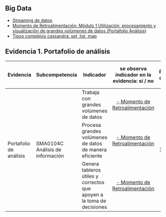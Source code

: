 <div id="top"></div>

<br />

## Big Data
- [Streaming de datos](https://github.com/sayuriGui/TC3007C.502/blob/main/Big%20Data/streaming_A01640092.dbc)
- [Momento de Retroalimentación: Módulo 1 Utilización, procesamiento y visualización de grandes volúmenes de datos (Portafolio Análisis)](https://github.com/sayuriGui/TC3007C.502/tree/main/Big%20Data/Momento%20de%20Retroalimentaci%C3%B3n%20M%C3%B3dulo%201%20Utilizaci%C3%B3n%2C%20procesamiento%20y%20visualizaci%C3%B3n%20de%20grandes%20vol%C3%BAmenes%20de%20datos%20(Portafolio%20An%C3%A1lisis)) 
- [Tipos complejos cassandra: set, list, map](https://github.com/sayuriGui/TC3007C.502/blob/main/Big%20Data/A01640092_tiposComplejosCassandra.pdf) 

## Evidencia 1. Portafolio de análisis
<table>
    <thead>
        <tr>
            <th>Evidencia</th>
            <th>Subcompetencia</th>
            <th>Indicador</th>
            <th>se observa indicador en la evidencia: sí / no</th>
            <th>Módulo Responsable de evaluar el rubro</th>
        </tr>
    </thead>
    <tbody>
        <!-- Portafolio de análisis -->
        <tr>
            <td rowspan="3">Portafolio de análisis</td>
            <td rowspan="3">SMA0104C Análisis de información</td>
            <td>Trabaja con grandes volúmenes de datos</td>
            <td align="center">
              <a href="https://github.com/RodoBP/TC3007C.502/tree/main/Big%20Data/Momento%20de%20Retroalimentaci%C3%B3n%20M%C3%B3dulo%201%20Utilizaci%C3%B3n%2C%20procesamiento%20y%20visualizaci%C3%B3n%20de%20grandes%20vol%C3%BAmenes%20de%20datos%20(Portafolio%20An%C3%A1lisis)">- Momento de Retroalimentación</a> <br>
            </td>
            <td rowspan="3">1. Big Data.</td>
        </tr>
        <tr>
            <td>Procesa grandes volúmenes de datos de manera eficiente</td>
            <td align="center">
              <a href="https://github.com/RodoBP/TC3007C.502/tree/main/Big%20Data/Momento%20de%20Retroalimentaci%C3%B3n%20M%C3%B3dulo%201%20Utilizaci%C3%B3n%2C%20procesamiento%20y%20visualizaci%C3%B3n%20de%20grandes%20vol%C3%BAmenes%20de%20datos%20(Portafolio%20An%C3%A1lisis)">- Momento de Retroalimentación</a> <br>
            </td> 
        </tr>
        <tr>
            <td>Genera tableros útiles y correctos que apoyen a la toma de decisiones</td>
            <td align="center">
              <a href="https://github.com/RodoBP/TC3007C.502/tree/main/Big%20Data/Momento%20de%20Retroalimentaci%C3%B3n%20M%C3%B3dulo%201%20Utilizaci%C3%B3n%2C%20procesamiento%20y%20visualizaci%C3%B3n%20de%20grandes%20vol%C3%BAmenes%20de%20datos%20(Portafolio%20An%C3%A1lisis)">- Momento de Retroalimentación</a> <br>
            </td> 
        </tr>
    </tbody>
</table>